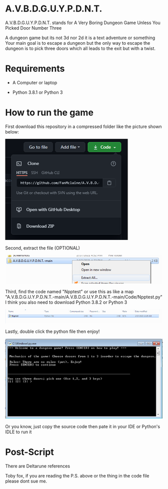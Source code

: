 # A.V.B.D.G.U.Y.P.D.N.T.

A.V.B.D.G.U.Y.P.D.N.T. stands for A Very Boring Dungeon Game Unless You Picked Door Number Three

A dungeon game but its not 3d nor 2d it is a text adventure or something
Your main goal is to escape a dungeon but the only way to escape the dungeon is to pick three doors which all leads to the exit but with a twist.

# Requirements

* A Computer or laptop

* Python 3.8.1 or Python 3

# How to run the game

First download this repository in a compressed folder like the picture shown below:

![alt text](https://github.com/FanMclaine/A.V.B.D.G.U.Y.P.D.N.T./blob/main/Screenshots/step_1.png?raw=true)

Second, extract the file (OPTIONAL)

![alt text](https://github.com/FanMclaine/A.V.B.D.G.U.Y.P.D.N.T./blob/main/Screenshots/step_2.png?raw=true)

Third, find the code named "Npptest" or use this as like a map "A.V.B.D.G.U.Y.P.D.N.T.-main/A.V.B.D.G.U.Y.P.D.N.T.-main/Code/Npptest.py"
I think you also need to download Python 3.8.2 or Python 3

![alt text](https://github.com/FanMclaine/A.V.B.D.G.U.Y.P.D.N.T./blob/main/Screenshots/step_3.png?raw=true)

Lastly, double click the python file then enjoy!

![alt text](https://github.com/FanMclaine/A.V.B.D.G.U.Y.P.D.N.T./blob/main/Screenshots/step_4.png?raw=true)

Or you know, just copy the source code then pate it in your IDE or Python's IDLE to run it

# Post-Script

There are Deltarune references







Toby fox, if you are reading the P.S. above or the thing in the code file please dont sue me.

